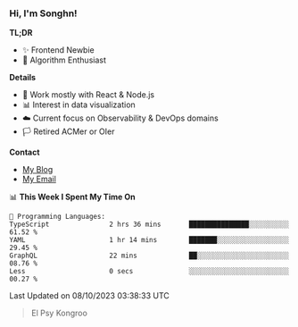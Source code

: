 ### Hi, I'm Songhn!

**TL;DR**

- ✨ Frontend Newbie
- 🎈 Algorithm Enthusiast

**Details**

- 🎯 Work mostly with React & Node.js
- 📊 Interest in data visualization
- ☁️ Current focus on Observability & DevOps domains
- 🏳️ Retired ACMer or OIer

**Contact**
- [My Blog](https://blog.songhn.com)
- [My Email](mailto:songhn233@gmail.com)

<!--START_SECTION:waka-->
📊 **This Week I Spent My Time On** 

```text
💬 Programming Languages: 
TypeScript               2 hrs 36 mins       ███████████████░░░░░░░░░░   61.52 % 
YAML                     1 hr 14 mins        ███████░░░░░░░░░░░░░░░░░░   29.45 % 
GraphQL                  22 mins             ██░░░░░░░░░░░░░░░░░░░░░░░   08.76 % 
Less                     0 secs              ░░░░░░░░░░░░░░░░░░░░░░░░░   00.27 % 
```


 Last Updated on 08/10/2023 03:38:33 UTC
<!--END_SECTION:waka-->

> El Psy Kongroo
